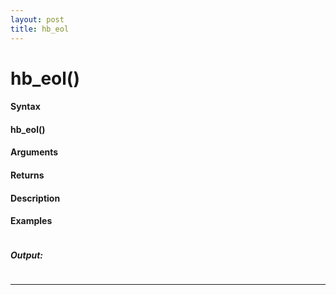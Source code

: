 ```yaml
---
layout: post
title: hb_eol
---
```


# hb_eol()


#### Syntax

#### hb_eol()

#### Arguments

#### Returns

#### Description

#### Examples

```

```

##### Output:

```

```

---